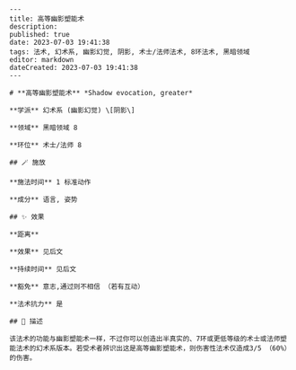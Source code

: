 
    ---
    title: 高等幽影塑能术
    description: 
    published: true
    date: 2023-07-03 19:41:38
    tags: 法术, 幻术系, 幽影幻觉, 阴影, 术士/法师法术, 8环法术, 黑暗领域
    editor: markdown
    dateCreated: 2023-07-03 19:41:38
    ---

    # **高等幽影塑能术** *Shadow evocation, greater*

    **学派** 幻术系 (幽影幻觉) \[阴影\] 

    **领域** 黑暗领域 8

    **环位** 术士/法师 8

    ## 🪄 施放

    **施法时间** 1 标准动作

    **成分** 语言, 姿势

    ## ✨ 效果  

    **距离**  

    **效果** 见后文 

    **持续时间** 见后文 

    **豁免** 意志,通过则不相信 （若有互动）

    **法术抗力** 是

    ## 📖 描述

    该法术的功能与幽影塑能术一样，不过你可以创造出半真实的、7环或更低等级的术士或法师塑能法术的幻术系版本。若受术者辨识出这是高等幽影塑能术，则伤害性法术仅造成3/5 （60%） 的伤害。
    